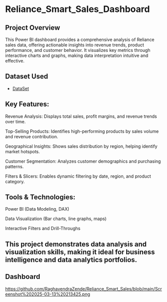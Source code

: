 # Reliance_Smart_Sales_Dashboard

## Project Overview
This Power BI dashboard provides a comprehensive analysis of Reliance sales data, offering actionable insights into revenue trends, product performance, and customer behavior. It visualizes key metrics through interactive charts and graphs, making data interpretation intuitive and effective.

## Dataset Used
- <a href="https://github.com/RaghavendraZende/Reliance_Smart_Sales/blob/main/New%20Reliance%20Sales%20Report.pbix">DataSet</a>

## Key Features:

 Revenue Analysis: Displays total sales, profit margins, and revenue trends over time.

 Top-Selling Products: Identifies high-performing products by sales volume and revenue contribution.

 Geographical Insights: Shows sales distribution by region, helping identify market hotspots.

 Customer Segmentation: Analyzes customer demographics and purchasing patterns.

 Filters & Slicers: Enables dynamic filtering by date, region, and product category.

## Tools & Technologies:

Power BI (Data Modeling, DAX)

Data Visualization (Bar charts, line graphs, maps)

Interactive Filters and Drill-Throughs

## This project demonstrates data analysis and visualization skills, making it ideal for business intelligence and data analytics portfolios.

## Dashboard
https://github.com/RaghavendraZende/Reliance_Smart_Sales/blob/main/Screenshot%202025-03-13%20213425.png
